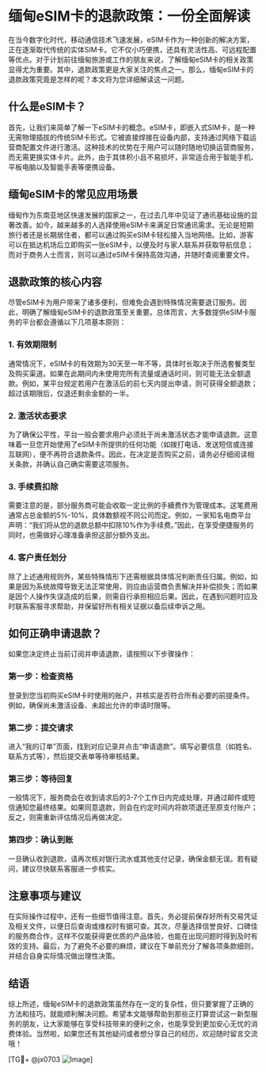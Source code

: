 # 缅甸eSIM卡的退款政策：一份全面解读

在当今数字化时代，移动通信技术飞速发展，eSIM卡作为一种创新的解决方案，正在逐渐取代传统的实体SIM卡。它不仅小巧便携，还具有灵活性高、可远程配置等优点。对于计划前往缅甸旅游或工作的朋友来说，了解缅甸eSIM卡的相关政策显得尤为重要。其中，退款政策更是大家关注的焦点之一。那么，缅甸eSIM卡的退款政策究竟是怎样的呢？本文将为您详细解读这一问题。

## 什么是eSIM卡？

首先，让我们来简单了解一下eSIM卡的概念。eSIM卡，即嵌入式SIM卡，是一种无需物理插拔的传统SIM卡形式。它被直接焊接在设备内部，支持通过网络下载运营商配置文件进行激活。这种技术的优势在于用户可以随时随地切换运营商服务，而无需更换实体卡片。此外，由于其体积小且不易损坏，非常适合用于智能手机、平板电脑以及智能手表等便携设备。

## 缅甸eSIM卡的常见应用场景

缅甸作为东南亚地区快速发展的国家之一，在过去几年中见证了通讯基础设施的显著改善。如今，越来越多的人选择使用eSIM卡来满足日常通讯需求。无论是短期旅行者还是长期居住者，都可以通过购买eSIM卡轻松接入当地网络。比如，游客可以在抵达机场后立即购买一张eSIM卡，以便及时与家人联系并获取导航信息；而对于商务人士而言，则可以通过eSIM卡保持高效沟通，并随时查阅重要文件。

## 退款政策的核心内容

尽管eSIM卡为用户带来了诸多便利，但难免会遇到特殊情况需要退订服务。因此，明确了解缅甸eSIM卡的退款政策至关重要。总体而言，大多数提供eSIM卡服务的平台都会遵循以下几项基本原则：

### 1. 有效期限制
通常情况下，eSIM卡的有效期为30天至一年不等，具体时长取决于所选套餐类型及购买渠道。如果在此期间内未使用完所有流量或通话时间，则可能无法全额退款。例如，某平台规定若用户在激活后的前七天内提出申请，则可获得全额退款；超过该期限后，仅退还剩余金额的一半。

### 2. 激活状态要求
为了确保公平性，平台一般会要求用户必须处于尚未激活状态才能申请退款。这意味着一旦您开始使用了eSIM卡所提供的任何功能（如拨打电话、发送短信或连接互联网），便不再符合退款条件。因此，在决定是否购买之前，请务必仔细阅读相关条款，并确认自己确实需要这项服务。

### 3. 手续费扣除
需要注意的是，部分服务商可能会收取一定比例的手續费作为管理成本。这笔费用通常占总金额的5%-10%，具体数额视不同公司而定。例如，一家知名电商平台声明：“我们将从您的退款总额中扣除10%作为手续费。”因此，在享受便捷服务的同时，也需做好心理准备承担这部分额外支出。

### 4. 客户责任划分
除了上述通用规则外，某些特殊情形下还需根据具体情况判断责任归属。例如，如果是因为系统故障导致无法正常使用，则应由运营商负责解决并补偿损失；而如果是因个人操作失误造成的后果，则需自行承担相应后果。因此，在遇到问题时应及时联系客服寻求帮助，并保留好所有相关证据以备后续申诉之用。

## 如何正确申请退款？

如果您决定终止当前订阅并申请退款，请按照以下步骤操作：

### 第一步：检查资格
登录到您当初购买eSIM卡时使用的账户，并核实是否符合所有必要的前提条件。例如，确保尚未激活设备、未超出允许的申请时限等。

### 第二步：提交请求
进入“我的订单”页面，找到对应记录并点击“申请退款”。填写必要信息（如姓名、联系方式等），然后提交表单等待审核结果。

### 第三步：等待回复
一般情况下，服务商会在收到请求后的3-7个工作日内完成处理，并通过邮件或短信通知您最终结果。如果同意退款，则会在约定时间内将款项退还至原支付账户；反之，则需重新评估情况后再做决定。

### 第四步：确认到账
一旦确认收到退款，请再次核对银行流水或其他支付记录，确保金额无误。若有疑问，建议尽快联系客服进一步核实。

## 注意事项与建议

在实际操作过程中，还有一些细节值得注意。首先，务必提前保存好所有交易凭证及相关文件，以便日后查询或维权时有据可查。其次，尽量选择信誉良好、口碑佳的服务商合作，这样不仅能获得更优质的产品体验，也能在出现问题时得到及时有效的支持。最后，为了避免不必要的麻烦，建议在下单前充分了解各项条款细则，并结合自身实际情况做出理性决策。

## 结语

综上所述，缅甸eSIM卡的退款政策虽然存在一定的复杂性，但只要掌握了正确的方法和技巧，就能顺利解决问题。希望本文能够帮助到那些正打算尝试这一新型服务的朋友，让大家能够在享受科技带来的便利之余，也能享受到更加安心无忧的消费体验。当然啦，如果您还有其他疑问或者想分享自己的经历，欢迎随时留言交流哦！

[TG💪+ @jx0703 ![Image](https://github.com/user-attachments/assets/dbca1d08-cadb-493c-b0ec-ad6f7a83f270)]